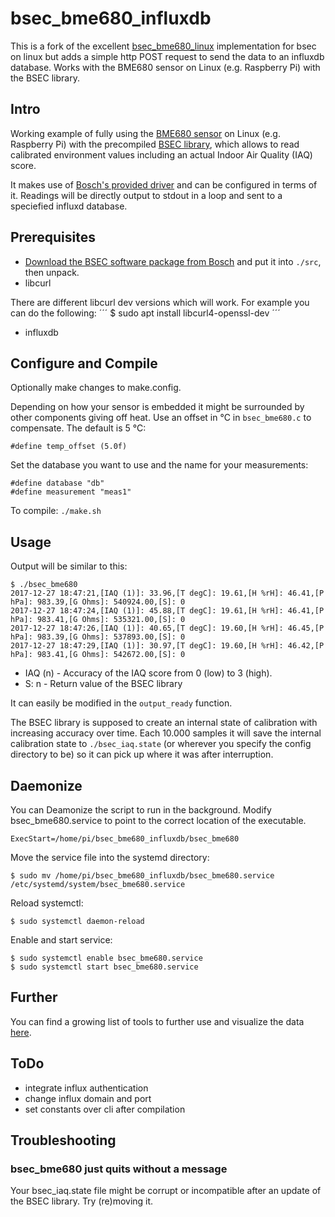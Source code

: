 # bsec_bme680_influxdb

This is a fork of the excellent [bsec_bme680_linux](https://github.com/alexh-name/bsec_bme680_linux) implementation for bsec on linux but adds a simple http POST request to send the data to an influxdb database.
Works with the BME680 sensor on Linux (e.g. Raspberry Pi) with the BSEC library.

## Intro

Working example of fully using the
[BME680 sensor](https://www.bosch-sensortec.com/en/bst/products/all_products/bme680)
on Linux (e.g. Raspberry Pi) with the precompiled
[BSEC library](https://www.bosch-sensortec.com/bst/products/all_products/bsec),
which allows to read calibrated environment values including an actual Indoor
Air Quality (IAQ) score.

It makes use of
[Bosch's provided driver](https://github.com/BoschSensortec/BME680_driver)
and can be configured in terms of it.
Readings will be directly output to stdout in a loop and sent to a speciefied influxd database.

## Prerequisites

- [Download the BSEC software package from Bosch](https://www.bosch-sensortec.com/bst/products/all_products/bsec)
and put it into `./src`, then unpack.
- libcurl

There are different libcurl dev versions which will work. For example you can do the following:
´´´
$ sudo apt install libcurl4-openssl-dev
´´´
- influxdb

## Configure and Compile

Optionally make changes to make.config.

Depending on how your sensor is embedded it might be surrounded by other
components giving off heat. Use an offset in °C in `bsec_bme680.c` to
compensate. The default is 5 °C:
```
#define temp_offset (5.0f)
```

Set the database you want to use and the name for your measurements:
```
#define database "db"
#define measurement "meas1"
```

To compile: `./make.sh`

## Usage

Output will be similar to this:

```
$ ./bsec_bme680
2017-12-27 18:47:21,[IAQ (1)]: 33.96,[T degC]: 19.61,[H %rH]: 46.41,[P hPa]: 983.39,[G Ohms]: 540924.00,[S]: 0
2017-12-27 18:47:24,[IAQ (1)]: 45.88,[T degC]: 19.61,[H %rH]: 46.41,[P hPa]: 983.41,[G Ohms]: 535321.00,[S]: 0
2017-12-27 18:47:26,[IAQ (1)]: 40.65,[T degC]: 19.60,[H %rH]: 46.45,[P hPa]: 983.39,[G Ohms]: 537893.00,[S]: 0
2017-12-27 18:47:29,[IAQ (1)]: 30.97,[T degC]: 19.60,[H %rH]: 46.42,[P hPa]: 983.41,[G Ohms]: 542672.00,[S]: 0
```
* IAQ (n) - Accuracy of the IAQ score from 0 (low) to 3 (high).
* S: n - Return value of the BSEC library

It can easily be modified in the `output_ready` function.

The BSEC library is supposed to create an internal state of calibration with
increasing accuracy over time. Each 10.000 samples it will save the internal
calibration state to `./bsec_iaq.state` (or wherever you specify the config
directory to be) so it can pick up where it was after interruption.

## Daemonize

You can Deamonize the script to run in the background.
Modify bsec_bme680.service to point to the correct location of the executable.
```
ExecStart=/home/pi/bsec_bme680_influxdb/bsec_bme680
```

Move the service file into the systemd directory:
```
$ sudo mv /home/pi/bsec_bme680_influxdb/bsec_bme680.service /etc/systemd/system/bsec_bme680.service
```

Reload systemctl:
```
$ sudo systemctl daemon-reload
```

Enable and start service:
```
$ sudo systemctl enable bsec_bme680.service
$ sudo systemctl start bsec_bme680.service
```

## Further

You can find a growing list of tools to further use and visualize the data
[here](https://github.com/alexh-name/bme680_outputs).

## ToDo

- integrate influx authentication
- change influx domain and port
- set constants over cli after compilation

## Troubleshooting

### bsec_bme680 just quits without a message

Your bsec_iaq.state file might be corrupt or incompatible after an update of the
BSEC library. Try (re)moving it.

